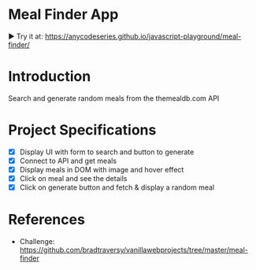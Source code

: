 # Meal Finder App
▶️ Try it at: https://anycodeseries.github.io/javascript-playground/meal-finder/

# Introduction
Search and generate random meals from the themealdb.com API

# Project Specifications
- [x] Display UI with form to search and button to generate
- [x] Connect to API and get meals
- [x] Display meals in DOM with image and hover effect
- [x] Click on meal and see the details
- [x] Click on generate button and fetch & display a random meal

# References
- Challenge: https://github.com/bradtraversy/vanillawebprojects/tree/master/meal-finder